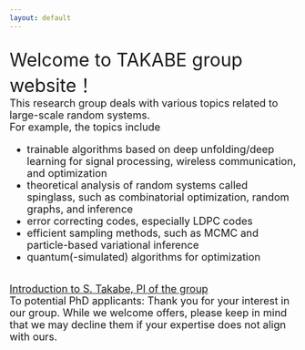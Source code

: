 ```yaml
---
layout: default
---
```


<br>
<font size="6">
Welcome to TAKABE group website！
</font><br>


<font size="4">
This research group deals with various topics related to large-scale random systems.<br>
For example, the topics include
<ul>
<li> trainable algorithms based on deep unfolding/deep learning for signal processing, wireless communication, and optimization</li>
<li> theoretical analysis of random systems called spinglass, such as combinatorial optimization, random graphs, and inference</li>
<li> error correcting codes, especially LDPC codes</li>
<li> efficient sampling methods, such as MCMC and particle-based variational inference</li>
<li> quantum(-simulated) algorithms for optimization</li>
</ul>
</font><br>

<font size="4">
<a href="./takabe_english.html">Introduction to S. Takabe,
PI of the group </a>
</font><br>

<font size="4">
To potential PhD applicants: Thank you for your interest in our group. While we welcome offers, please keep in mind that we may decline them if your expertise does not align with ours.
</font>
